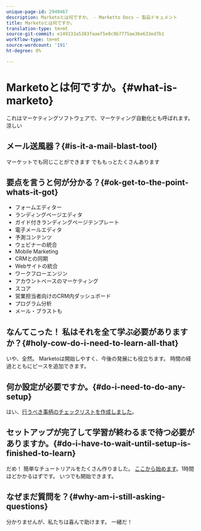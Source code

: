 ```yaml
---
unique-page-id: 2949467
description: Marketoとは何ですか。 - Marketto Docs — 製品ドキュメント
title: Marketoとは何ですか。
translation-type: tm+mt
source-git-commit: e149133a5383faaef5e9c9b7775ae36e633ed7b1
workflow-type: tm+mt
source-wordcount: '191'
ht-degree: 0%

---
```



# Marketoとは何ですか。{#what-is-marketo}

これはマーケティングソフトウェアで、マーケティング自動化とも呼ばれます。 涼しい

## メール送風器？{#is-it-a-mail-blast-tool}

マーケットでも同じことができます でももっとたくさんあります

## 要点を言うと何が分かる？{#ok-get-to-the-point-whats-it-got}

* フォームエディター
* ランディングページエディタ
* ガイド付きランディングページテンプレート
* 電子メールエディタ
* 予測コンテンツ
* ウェビナーの統合
* Mobile Marketing
* CRMとの同期
* Webサイトの統合
* ワークフローエンジン
* アカウントベースのマーケティング
* スコア
* 営業担当者向けのCRM内ダッシュボード
* プログラム分析
* メール・ブラストも

## なんてこった！ 私はそれを全て学ぶ必要がありますか？{#holy-cow-do-i-need-to-learn-all-that}

いや、全然。 Marketoは開始しやすく、今後の発展にも役立ちます。 時間の経過とともにピースを追加できます。

## 何か設定が必要ですか。{#do-i-need-to-do-any-setup}

はい、[行うべき事柄のチェックリストを作成しました](/help/marketo/getting-started/setup-steps/setup-checklist.md)。

## セットアップが完了して学習が終わるまで待つ必要がありますか。{#do-i-have-to-wait-until-setup-is-finished-to-learn}

だめ！ 簡単なチュートリアルをたくさん作りました。 [ここから始めます](/help/marketo/getting-started/quick-wins/get-set-up-and-add-a-person.md)。1時間ほどかかるはずです。 いつでも開始できます。

## なぜまだ質問を？{#why-am-i-still-asking-questions}

分かりませんが、私たちは喜んで助けます。 一緒だ！
